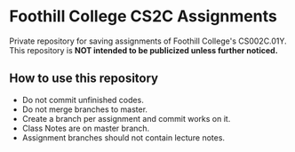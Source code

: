 # Foothill College CS2C Assignments

Private repository for saving assignments of Foothill College's CS002C.01Y. This repository is __NOT intended to be publicized unless further noticed.__

## How to use this repository
- Do not commit unfinished codes.
- Do not merge branches to master.
- Create a branch per assignment and commit works on it.
- Class Notes are on master branch.
- Assignment branches should not contain lecture notes.
